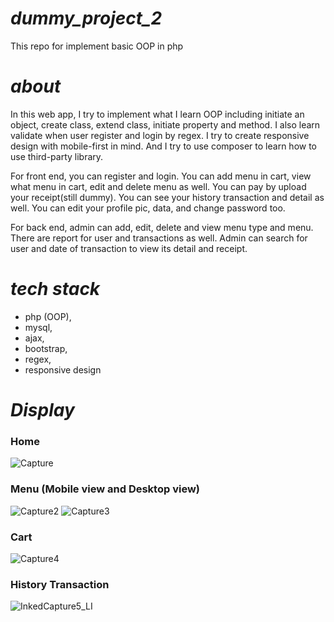 # **_dummy_project_2_**
This repo for implement basic OOP in php

# **_about_**
In this web app, I try to implement what I learn OOP including initiate an object, create class, extend class, initiate property and method. I also learn validate when user register and login by regex. I try to create responsive design with mobile-first in mind. And I try to use composer to learn how to use third-party library.

For front end, you can register and login. You can add menu in cart, view what menu in cart, edit and delete menu as well. You can pay by upload your receipt(still dummy). You can see your history transaction and detail as well. You can edit your profile pic, data, and change password too. 

For back end, admin can add, edit, delete and view menu type and menu. There are report for user and transactions as well. Admin can search for user and date of transaction to view its detail and receipt.


# **_tech stack_**
* php (OOP),
* mysql,
* ajax,
* bootstrap,
* regex,
* responsive design

# **_Display_**
### Home
![Capture](https://user-images.githubusercontent.com/51254100/91467320-a18aa300-e8ba-11ea-9f19-3feaf1c51b74.PNG)

### Menu (Mobile view and Desktop view)
![Capture2](https://user-images.githubusercontent.com/51254100/91468173-d0eddf80-e8bb-11ea-8b08-93c9a3cbbafd.PNG)
![Capture3](https://user-images.githubusercontent.com/51254100/91468215-df3bfb80-e8bb-11ea-84f0-9eb15859f381.PNG)

### Cart
![Capture4](https://user-images.githubusercontent.com/51254100/91468300-fe3a8d80-e8bb-11ea-8334-4cc05b779f9d.PNG)

### History Transaction
![InkedCapture5_LI](https://user-images.githubusercontent.com/51254100/91468391-26c28780-e8bc-11ea-9cef-8411ba55c13d.jpg)
